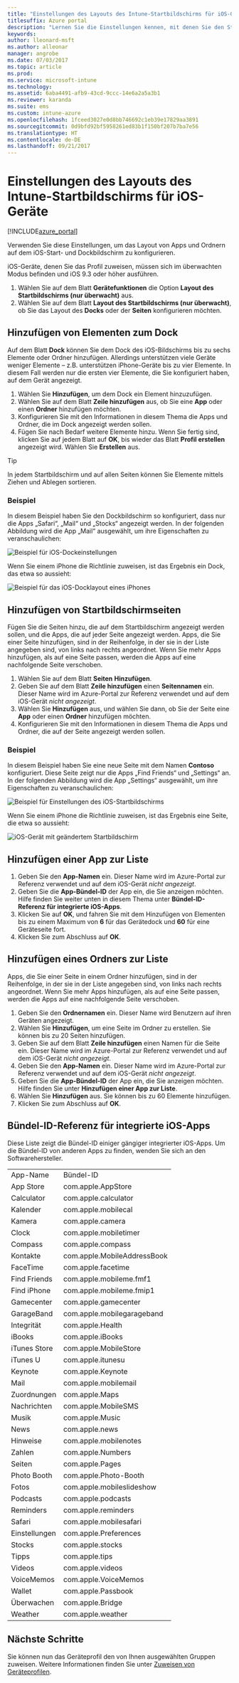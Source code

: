 ```yaml
---
title: "Einstellungen des Layouts des Intune-Startbildschirms für iOS-Geräte"
titlesuffix: Azure portal
description: "Lernen Sie die Einstellungen kennen, mit denen Sie den Start- und Dockbildschirm von iOS-Geräten anpassen können."
keywords: 
author: lleonard-msft
ms.author: alleonar
manager: angrobe
ms.date: 07/03/2017
ms.topic: article
ms.prod: 
ms.service: microsoft-intune
ms.technology: 
ms.assetid: 6aba4491-afb9-43cd-9ccc-14e6a2a5a3b1
ms.reviewer: karanda
ms.suite: ems
ms.custom: intune-azure
ms.openlocfilehash: 1fceed3027e0d8bb746692c1eb39e17829aa3891
ms.sourcegitcommit: 0d9bfd92bf5958261ed83b1f150bf207b7ba7e56
ms.translationtype: HT
ms.contentlocale: de-DE
ms.lasthandoff: 09/21/2017
---
```

# <a name="intune-home-screen-layout-settings-for-ios-devices"></a>Einstellungen des Layouts des Intune-Startbildschirms für iOS-Geräte

[!INCLUDE[azure_portal](./includes/azure_portal.md)]

Verwenden Sie diese Einstellungen, um das Layout von Apps und Ordnern auf dem iOS-Start- und Dockbildschirm zu konfigurieren.

iOS-Geräte, denen Sie das Profil zuweisen, müssen sich im überwachten Modus befinden und iOS 9.3 oder höher ausführen.

1. Wählen Sie auf dem Blatt **Gerätefunktionen** die Option **Layout des Startbildschirms (nur überwacht)** aus.
2. Wählen Sie auf dem Blatt **Layout des Startbildschirms (nur überwacht)**, ob Sie das Layout des **Docks** oder der **Seiten** konfigurieren möchten.

## <a name="add-items-to-the-dock"></a>Hinzufügen von Elementen zum Dock

Auf dem Blatt **Dock** können Sie dem Dock des iOS-Bildschirms bis zu sechs Elemente oder Ordner hinzufügen. Allerdings unterstützen viele Geräte weniger Elemente – z.B. unterstützen iPhone-Geräte bis zu vier Elemente. In diesem Fall werden nur die ersten vier Elemente, die Sie konfiguriert haben, auf dem Gerät angezeigt.

1. Wählen Sie **Hinzufügen**, um dem Dock ein Element hinzuzufügen.
2. Wählen Sie auf dem Blatt **Zeile hinzufügen** aus, ob Sie eine **App** oder einen **Ordner** hinzufügen möchten.
3. Konfigurieren Sie mit den Informationen in diesem Thema die Apps und Ordner, die im Dock angezeigt werden sollen.
4. Fügen Sie nach Bedarf weitere Elemente hinzu. Wenn Sie fertig sind, klicken Sie auf jedem Blatt auf **OK**, bis wieder das Blatt **Profil erstellen** angezeigt wird. Wählen Sie **Erstellen** aus.

>[!TIP]
> In jedem Startbildschirm und auf allen Seiten können Sie Elemente mittels Ziehen und Ablegen sortieren. 

### <a name="example"></a>Beispiel

In diesem Beispiel haben Sie den Dockbildschirm so konfiguriert, dass nur die Apps „Safari“, „Mail“ und „Stocks“ angezeigt werden. In der folgenden Abbildung wird die App „Mail“ ausgewählt, um ihre Eigenschaften zu veranschaulichen:

![Beispiel für iOS-Dockeinstellungen](http://i.imgur.com/FfFiUcP.png)

Wenn Sie einem iPhone die Richtlinie zuweisen, ist das Ergebnis ein Dock, das etwa so aussieht:

![Beispiel für das iOS-Docklayout eines iPhones](http://i.imgur.com/bAgCe8F.png)

## <a name="add-home-screen-pages"></a>Hinzufügen von Startbildschirmseiten

Fügen Sie die Seiten hinzu, die auf dem Startbildschirm angezeigt werden sollen, und die Apps, die auf jeder Seite angezeigt werden. Apps, die Sie einer Seite hinzufügen, sind in der Reihenfolge, in der sie in der Liste angegeben sind, von links nach rechts angeordnet. Wenn Sie mehr Apps hinzufügen, als auf eine Seite passen, werden die Apps auf eine nachfolgende Seite verschoben.


1. Wählen Sie auf dem Blatt **Seiten** **Hinzufügen**.
2. Geben Sie auf dem Blatt **Zeile hinzufügen** einen **Seitennamen** ein. Dieser Name wird im Azure-Portal zur Referenz verwendet und auf dem iOS-Gerät *nicht angezeigt*.
3. Wählen Sie **Hinzufügen** aus, und wählen Sie dann, ob Sie der Seite eine **App** oder einen **Ordner** hinzufügen möchten.
4. Konfigurieren Sie mit den Informationen in diesem Thema die Apps und Ordner, die auf der Seite angezeigt werden sollen.

### <a name="example"></a>Beispiel

In diesem Beispiel haben Sie eine neue Seite mit dem Namen **Contoso** konfiguriert. Diese Seite zeigt nur die Apps „Find Friends“ und „Settings“ an. In der folgenden Abbildung wird die App „Settings“ ausgewählt, um ihre Eigenschaften zu veranschaulichen:

![Beispiel für Einstellungen des iOS-Startbildschirms](http://i.imgur.com/Jc2OxyX.png)

Wenn Sie einem iPhone die Richtlinie zuweisen, ist das Ergebnis eine Seite, die etwa so aussieht:

![iOS-Gerät mit geändertem Startbildschirm](http://i.imgur.com/Bd37PHa.png)

## <a name="how-to-add-an-app-to-the-list"></a>Hinzufügen einer App zur Liste

1. Geben Sie den **App-Namen** ein. Dieser Name wird im Azure-Portal zur Referenz verwendet und auf dem iOS-Gerät *nicht angezeigt*.
2. Geben Sie die **App-Bündel-ID** der App ein, die Sie anzeigen möchten. Hilfe finden Sie weiter unten in diesem Thema unter **Bündel-ID-Referenz für integrierte iOS-Apps**.
3. Klicken Sie auf **OK**, und fahren Sie mit dem Hinzufügen von Elementen bis zu einem Maximum von **6** für das Gerätedock und **60** für eine Geräteseite fort.
4. Klicken Sie zum Abschluss auf **OK**.

## <a name="how-to-add-a-folder-to-the-list"></a>Hinzufügen eines Ordners zur Liste

Apps, die Sie einer Seite in einem Ordner hinzufügen, sind in der Reihenfolge, in der sie in der Liste angegeben sind, von links nach rechts angeordnet. Wenn Sie mehr Apps hinzufügen, als auf eine Seite passen, werden die Apps auf eine nachfolgende Seite verschoben.

1. Geben Sie den **Ordnernamen** ein. Dieser Name wird Benutzern auf ihren Geräten angezeigt.
2. Wählen Sie **Hinzufügen**, um eine Seite im Ordner zu erstellen. Sie können bis zu 20 Seiten hinzufügen.
3. Geben Sie auf dem Blatt **Zeile hinzufügen** einen Namen für die Seite ein. Dieser Name wird im Azure-Portal zur Referenz verwendet und auf dem iOS-Gerät *nicht angezeigt*.
3. Geben Sie den **App-Namen** ein. Dieser Name wird im Azure-Portal zur Referenz verwendet und auf dem iOS-Gerät *nicht angezeigt*.
2. Geben Sie die **App-Bündel-ID** der App ein, die Sie anzeigen möchten. Hilfe finden Sie unter **Hinzufügen einer App zur Liste**.
3. Wählen Sie **Hinzufügen** aus. Sie können bis zu 60 Elemente hinzufügen.
4. Klicken Sie zum Abschluss auf **OK**.


## <a name="bundle-id-reference-for-built-in-ios-apps"></a>Bündel-ID-Referenz für integrierte iOS-Apps

Diese Liste zeigt die Bündel-ID einiger gängiger integrierter iOS-Apps. Um die Bündel-ID von anderen Apps zu finden, wenden Sie sich an den Softwarehersteller. 

|||
|-|-|
|App-Name|Bündel-ID|
|App Store|com.apple.AppStore|
|Calculator|com.apple.calculator|
|Kalender|com.apple.mobilecal|
|Kamera|com.apple.camera|
|Clock|com.apple.mobiletimer|
|Compass|com.apple.compass|
|Kontakte|com.apple.MobileAddressBook|
|FaceTime|com.apple.facetime|
|Find Friends|com.apple.mobileme.fmf1|
|Find iPhone|com.apple.mobileme.fmip1|
|Gamecenter|com.apple.gamecenter|
|GarageBand|com.apple.mobilegarageband|
|Integrität|com.apple.Health|
|iBooks|com.apple.iBooks|
|iTunes Store|com.apple.MobileStore|
|iTunes U|com.apple.itunesu|
|Keynote|com.apple.Keynote|
|Mail|com.apple.mobilemail|
|Zuordnungen|com.apple.Maps|
|Nachrichten|com.apple.MobileSMS|
|Musik|com.apple.Music|
|News|com.apple.news|
|Hinweise|com.apple.mobilenotes|
|Zahlen|com.apple.Numbers|
|Seiten|com.apple.Pages|
|Photo Booth|com.apple.Photo-Booth|
|Fotos|com.apple.mobileslideshow|
|Podcasts|com.apple.podcasts|
|Reminders|com.apple.reminders|
|Safari|com.apple.mobilesafari|
|Einstellungen|com.apple.Preferences|
|Stocks|com.apple.stocks|
|Tipps|com.apple.tips|
|Videos|com.apple.videos|
|VoiceMemos|com.apple.VoiceMemos|
|Wallet|com.apple.Passbook|
|Überwachen|com.apple.Bridge|
|Weather|com.apple.weather|


## <a name="next-steps"></a>Nächste Schritte

Sie können nun das Geräteprofil den von Ihnen ausgewählten Gruppen zuweisen. Weitere Informationen finden Sie unter [Zuweisen von Geräteprofilen](device-profile-assign.md).
